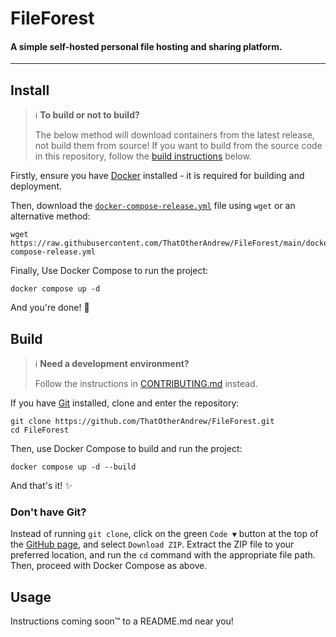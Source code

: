 # FileForest
#### A simple self-hosted personal file hosting and sharing platform.

---

## Install
> ℹ️ **To build or not to build?**
> 
> The below method will download containers from the latest release, not build them from source! If you want to build from the source code in this repository, follow the [build instructions](#build) below.

Firstly, ensure you have [Docker](https://docs.docker.com/engine/install/) installed - it is required for building and deployment.

Then, download the [`docker-compose-release.yml`](https://raw.githubusercontent.com/ThatOtherAndrew/FileForest/main/docker-compose-release.yml) file using `wget` or an alternative method:
```shell
wget https://raw.githubusercontent.com/ThatOtherAndrew/FileForest/main/docker-compose-release.yml
```
Finally, Use Docker Compose to run the project:
```shell
docker compose up -d
```
And you're done! 🚀

## Build
> ℹ️ **Need a development environment?**
> 
> Follow the instructions in [CONTRIBUTING.md](CONTRIBUTING.md#dev-environment) instead.

If you have [Git](https://git-scm.com/) installed, clone and enter the repository:
```shell
git clone https://github.com/ThatOtherAndrew/FileForest.git
cd FileForest
```
Then, use Docker Compose to build and run the project:
```shell
docker compose up -d --build
```
And that's it! ✨

### Don't have Git?
Instead of running `git clone`, click on the green `Code ▼` button at the top of the [GitHub page](https://github.com/ThatOtherAndrew/FileForest), and select `Download ZIP`. Extract the ZIP file to your preferred location, and run the `cd` command with the appropriate file path. Then, proceed with Docker Compose as above.

## Usage
Instructions coming soon™️ to a README.md near you!
